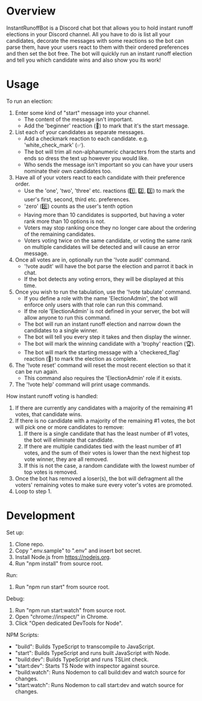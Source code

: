 ﻿# Overview

InstantRunoffBot is a Discord chat bot that allows you to hold instant runoff elections
in your Discord channel. All you have to do is list all your candidates, decorate the
messages with some reactions so the bot can parse them, have your users react to them
with their ordered preferences and then set the bot free. The bot will quickly run an
instant runoff election and tell you which candidate wins and also show you its work!

# Usage

To run an election:
1. Enter some kind of "start" message into your channel.
    - The content of the message isn't important.
    - Add the 'beginner' reaction (🔰) to mark that it's the start message.
2. List each of your candidates as separate messages.
    - Add a checkmark reaction to each candidate. e.g. 'white_check_mark' (✅).
    - The bot will trim all non-alphanumeric characters from the starts and ends so dress the text up however you would like.
    - Who sends the message isn't important so you can have your users nominate their own candidates too.
3. Have all of your voters react to each candidate with their preference order.
    - Use the 'one', 'two', 'three' etc. reactions (1️⃣, 2️⃣, 3️⃣) to mark the user's first, second, third etc. preferences.
    - 'zero' (0️⃣) counts as the user's tenth option
    - Having more than 10 candidates is supported, but having a voter rank more than 10 options is not.
    - Voters may stop ranking once they no longer care about the ordering of the remaining candidates.
    - Voters voting twice on the same candidate, or voting the same rank on multiple candidates will be detected and will cause an error message.
4. Once all votes are in, optionally run the '!vote audit' command.
    - '!vote audit' will have the bot parse the election and parrot it back in chat.
    - If the bot detects any voting errors, they will be displayed at this time.
5. Once you wish to run the tabulation, use the '!vote tabulate' command.
    - If you define a role with the name 'ElectionAdmin', the bot will enforce only users with that role can run this command.
    - If the role 'ElectionAdmin' is not defined in your server, the bot will allow anyone to run this command.
    - The bot will run an instant runoff election and narrow down the candidates to a single winner.
    - The bot will tell you every step it takes and then display the winner.
    - The bot will mark the winning candidate with a 'trophy' reaction (🏆).
    - The bot will mark the starting message with a 'checkered_flag' reaction (🏁) to mark the election as complete.
6. The '!vote reset' command will reset the most recent election so that it can be run again.
    - This command also requires the 'ElectionAdmin' role if it exists.
7. The '!vote help' command will print usage commands.

How instant runoff voting is handled:
1. If there are currently any candidates with a majority of the remaining #1 votes, that candidate wins.
2. If there is no candidate with a majority of the remaining #1 votes, the bot will pick one or more candidates to remove:
    1. If there is a single candidate that has the least number of #1 votes, the bot will eliminate that candidate.
    2. If there are multiple candidates tied with the least number of #1 votes, and the sum of their votes is lower than the next highest top vote winner, they are all removed.
    3. If this is not the case, a random candidate with the lowest number of top votes is removed.
5. Once the bot has removed a loser(s), the bot will defragment all the voters' remaining votes to make sure every voter's votes are promoted.
6. Loop to step 1.

# Development

Set up:
1. Clone repo.
2. Copy ".env.sample" to ".env" and insert bot secret.
3. Install Node.js from https://nodejs.org.
4. Run "npm install" from source root.

Run:
1. Run "npm run start" from source root.

Debug:
1. Run "npm run start:watch" from source root.
2. Open "chrome://inspect/" in Chrome.
3. Click "Open dedicated DevTools for Node".

NPM Scripts:
- "build": Builds TypeScript to transcompile to JavaScript.
- "start": Builds TypeScript and runs built JavaScript with Node.
- "build:dev": Builds TypeScript and runs TSLint check.
- "start:dev": Starts TS Node with inspector against source.
- "build:watch": Runs Nodemon to call build:dev and watch source for changes.
- "start:watch": Runs Nodemon to call start:dev and watch source for changes.